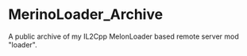 # MerinoLoader_Archive
A public archive of my IL2Cpp MelonLoader based remote server mod "loader". 
